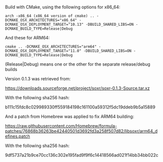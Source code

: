 Build with CMake, using the following options for x86_64:

```
arch -x86_64 (x86_64 version of cmake) .. -DCMAKE_OSX_ARCHITECTURES="x86_64" -DCMAKE_OSX_DEPLOYMENT_TARGET="10.13" -DBUILD_SHARED_LIBS=ON -DCMAKE_BUILD_TYPE=Release|Debug
```

And these for ARM64:

```
cmake .. -DCMAKE_OSX_ARCHITECTURES="arm64" -DCMAKE_OSX_DEPLOYMENT_TARGET="11.0" -DBUILD_SHARED_LIBS=ON -DCMAKE_BUILD_TYPE=Release|Debug
```

(Release|Debug) means one or the other for the separate release/debug builds

Version 0.1.3 was retrieved from:

https://downloads.sourceforge.net/project/soxr/soxr-0.1.3-Source.tar.xz

With the following sha256 hash:

b111c15fdc8c029989330ff559184198c161100a59312f5dc19ddeb9b5a15889


And a patch from Homebrew was applied to fix ARM64 building:

https://raw.githubusercontent.com/Homebrew/formula-patches/76868b36263be42440501d3692fd3a258f507d82/libsoxr/arm64_defines.patch

With the following sha256 hash:

9df5737a21b9ce70cc136c302e195fad9f9f6c14418566ad021f14bb34bb022c
